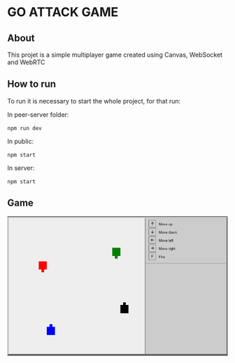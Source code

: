 # GO ATTACK GAME

## About

This projet is a simple multiplayer game created using Canvas, WebSocket and WebRTC

## How to run

To run it is necessary to start the whole project, for that run:

In peer-server folder:

```
npm run dev
```

In public:

```
npm start
```

In server:

```
npm start
```

## Game

![game running](https://raw.githubusercontent.com/ganascimento/go-attack-game/main/game/assets/images/image.png)
